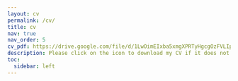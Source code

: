 ```yaml
---
layout: cv
permalink: /cv/
title: cv
nav: true
nav_order: 5
cv_pdf: https://drive.google.com/file/d/1LwOimEIxba5xmgXPRTyHgcgOzFVLIpH8/view?usp=sharing # you can also use external links here
description: Please click on the icon to download my CV if it does not appear in your browser.
toc:
  sidebar: left
---
```


